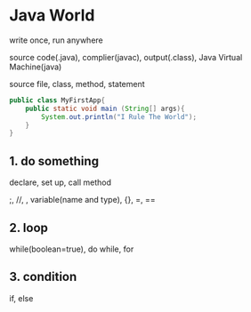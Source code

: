 # Java World

write once, run anywhere

source code(.java), complier(javac), output(.class), Java Virtual Machine(java)

source file, class, method, statement

```java
public class MyFirstApp{
    public static void main (String[] args){
        System.out.println("I Rule The World");
    }
}
```

## 1. do something

declare, set up, call method

;, //,  , variable(name and type), {}, =, ==

## 2. loop

while(boolean=true), do while, for

## 3. condition

if, else

